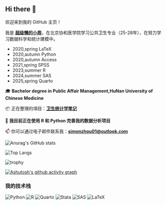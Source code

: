 ## Hi there 👋

欢迎来到我的 GitHub 主页！

我是 **[超级懒的小周](https://github.com/zhoulvbang)**，在北京协和医学院学习公共卫生专业（25-28年），在努力学习数据科学和统计建模中。

- 2020,spring LaTeX
- 2020,autumn Python
- 2020,autumn Access
- 2021,spring SPSS
- 2023,summer R
- 2024,summer SAS
- 2025,spring Quarto

🎓 **Bachelor degree in Public Affair Management,HuNan University of Chinese Medicine**

📦 正在整理的項目：**[卫生统计学笔记](https://github.com/zhoulvbang/Med-Stat-Notes)**

🔭 **我目前正在使用 R 和 Python 完善我的数据分析项目**

📫 你可以通过电子邮件联系我：**simonzhou01@outlook.com**

![Anurag's GitHub stats](https://github-readme-stats.vercel.app/api?username=zhoulvbang)

![Top Langs](https://github-readme-stats.vercel.app/api/top-langs/?username=zhoulvbang)

![trophy](https://github-profile-trophy.vercel.app/?username=zhoulvbang)

[![Ashutosh's github activity graph](https://github-readme-activity-graph.vercel.app/graph?username=zhoulvbang&theme=react)](https://github.com/zhoulvbang/github-readme-activity-graph)

### 我的技术栈

![Python](https://img.shields.io/badge/Python-3.9-blue?logo=python&logoColor=white)
![R](https://img.shields.io/badge/R-4.4.0-blue?logo=r&logoColor=white)
![Quarto](https://img.shields.io/badge/Quarto-1.6-blue?logo=quarto&logoColor=white)
![Stata](https://img.shields.io/badge/Stata-18-blue?logo=stata&logoColor=white)
![SAS](https://img.shields.io/badge/SAS-9.4-green?logo=sas&logoColor=white)
![LaTeX](https://img.shields.io/badge/LaTeX-2.0-orange?logo=latex&logoColor=white)
